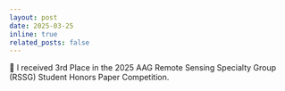 ```yaml
---
layout: post
date: 2025-03-25
inline: true
related_posts: false
---
```

🏅 I received 3rd Place in the 2025 AAG Remote Sensing Specialty Group (RSSG) Student Honors Paper Competition.
